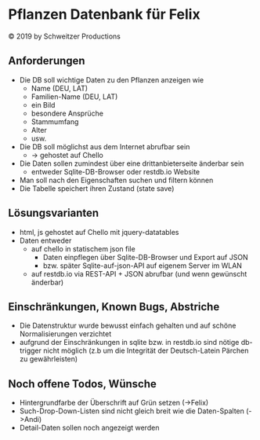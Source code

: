 # Pflanzen Datenbank für Felix

&#169; 2019 by Schweitzer Productions

## Anforderungen

- Die DB soll wichtige Daten zu den Pflanzen anzeigen wie
  - Name (DEU, LAT)
  - Familien-Name (DEU, LAT)
  - ein Bild
  - besondere Ansprüche
  - Stammumfang
  - Alter
  - usw.
- Die DB soll möglichst aus dem Internet abrufbar sein
  - -> gehostet auf Chello
- Die Daten sollen zumindest über eine drittanbieterseite änderbar sein
  - entweder Sqlite-DB-Browser oder restdb.io Website
- Man soll nach den Eigenschaften suchen und filtern können
- Die Tabelle speichert ihren Zustand (state save)

## Lösungsvarianten

- html, js gehostet auf Chello mit jquery-datatables
- Daten entweder
  - auf chello in statischem json file
    - Daten einpflegen über Sqlite-DB-Browser und Export auf JSON
    - bzw. später Sqlite-auf-json-API auf eigenem Server im WLAN 
  - auf restdb.io via REST-API + JSON abrufbar (und wenn gewünscht änderbar)

## Einschränkungen, Known Bugs, Abstriche

- Die Datenstruktur wurde bewusst einfach gehalten und auf schöne Normalisierungen verzichtet
- aufgrund der Einschränkungen in sqlite bzw. in restdb.io sind nötige db-trigger nicht möglich (z.b um die Integrität der Deutsch-Latein Pärchen zu gewährleisten)

## Noch offene Todos, Wünsche

- Hintergrundfarbe der Überschrift auf Grün setzen (->Felix)
- Such-Drop-Down-Listen sind nicht gleich breit wie die Daten-Spalten (->Andi)
- Detail-Daten sollen noch angezeigt werden